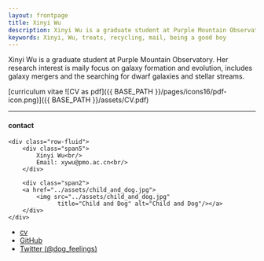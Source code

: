 ```yaml
---
layout: frontpage
title: Xinyi Wu
description: Xinyi Wu is a graduate student at Purple Mountain Observatory(PMO). 
keywords: Xinyi, Wu, treats, recycling, mail, being a good boy
---
```


Xinyi Wu is a graduate student at Purple Mountain Observatory. Her research interest is maily focus on galaxy formation and evolution, includes galaxy mergers and the searching for dwarf galaxies and stellar streams. 

[curriculum vitae ![CV as pdf]({{ BASE_PATH }}/pages/icons16/pdf-icon.png)]({{ BASE_PATH }}/assets/CV.pdf)<br/>


---


<div class="container">
<h4><a name="contact"></a>contact</h4>

    <div class="row-fluid">
        <div class="span5">
            Xinyi Wu<br/>
            Email: xywu@pmo.ac.cn<br/>
        </div>

        <div class="span2">
        <a href="../assets/child_and_dog.jpg">
            <img src="../assets/child_and_dog.jpg"
                  title="Child and Dog" alt="Child and Dog"/></a>
        </div>
    </div>
</div>

<div class="navbar">
  <div class="navbar-inner">
      <ul class="nav">
          <li><a href="{{ BASE_PATH }}/assets/CV.pdf">cv</a></li>
          <li><a href="https://github.com/NeutronStar2001">GitHub</a></li>
          <li><a href="https://twitter.com/dog_feelings">Twitter (@dog_feelings)</a></li>
      </ul>
  </div>
</div>
